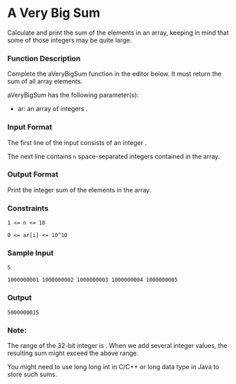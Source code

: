 # A Very Big Sum

Calculate and print the sum of the elements in an array, keeping in mind that some of those integers may be quite large.

### Function Description

Complete the aVeryBigSum function in the editor below. It must return the sum of all array elements.

aVeryBigSum has the following parameter(s):

- ar: an array of integers .

### Input Format

The first line of the input consists of an integer .

The next line contains `n` space-separated integers contained in the array.

### Output Format

Print the integer sum of the elements in the array.

### Constraints

```
1 <= n <= 10

0 <= ar[i] <= 10^10
```

### Sample Input

```
5

1000000001 1000000002 1000000003 1000000004 1000000005
```

### Output

```
5000000015
```

### Note:

The range of the 32-bit integer is .
When we add several integer values, the resulting sum might exceed the above range. 

You might need to use long long int in C/C++ or long data type in Java to store such sums.